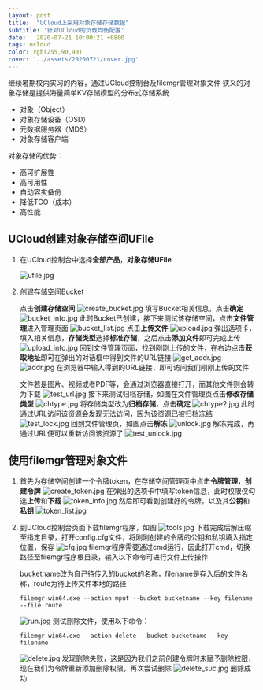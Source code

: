 ```yaml
---
layout: post
title:  "UCloud上采用对象存储存储数据"
subtitle: '针对UCloud的负载均衡配置'
date:   2020-07-21 10:00:21 +0800
tags: ucloud
color: rgb(255,90,90)
cover: '../assets/20200721/cover.jpg'
---
```


继续暑期校内实习的内容，通过UCloud控制台及filemgr管理对象文件
狭义的对象存储是提供海量简单KV存储模型的分布式存储系统
* 对象（Object）
* 对象存储设备（OSD）
* 元数据服务器（MDS）
* 对象存储客户端

对象存储的优势：
* 高可扩展性
* 高可用性
* 自动容灾备份
* 降低TCO（成本）
* 高性能


## UCloud创建对象存储空间UFile
1. 在UCloud控制台中选择**全部产品**，**对象存储UFile**

   ![ufile.jpg](/assets/20200721/ufile.jpg)
   
2. 创建存储空间Bucket

   点击**创建存储空间**
   ![create_bucket.jpg](/assets/20200721/create_bucket.jpg)
   填写Bucket相关信息，点击**确定**
   ![bucket_info.jpg](/assets/20200721/bucket_info.jpg)
   此时Bucket已创建，接下来测试该存储空间，点击**文件管理**进入管理页面
   ![bucket_list.jpg](/assets/20200721/bucket_list.jpg)
   点击**上传文件**
   ![upload.jpg](/assets/20200721/upload.jpg)
   弹出选项卡，填入相关信息，**存储类型**选择**标准存储**，之后点击**添加文件**即可完成上传
   ![upload_info.jpg](/assets/20200721/upload_info.jpg)
   回到文件管理页面，找到刚刚上传的文件，在右边点击**获取地址**即可在弹出的对话框中得到文件的URL链接
   ![get_addr.jpg](/assets/20200721/get_addr.jpg)
   ![addr.jpg](/assets/20200721/addr.jpg)
   在浏览器中输入得到的URL链接，即可访问我们刚刚上传的文件

   文件若是图片、视频或者PDF等，会通过浏览器直接打开，而其他文件则会转为下载
   ![test_url.jpg](/assets/20200721/test_url.jpg)
   接下来测试归档存储，如图在文件管理页点击**修改存储类型**
   ![chtype.jpg](/assets/20200721/chtype.jpg)
   将存储类型改为**归档存储**，点击**确定**
   ![chtype2.jpg](/assets/20200721/chtype2.jpg)
   此时通过URL访问该资源会发现无法访问，因为该资源已被归档冻结
   ![test_lock.jpg](/assets/20200721/test_lock.jpg)
   回到文件管理页，如图点击**解冻**
   ![unlock.jpg](/assets/20200721/unlock.jpg)
   解冻完成，再通过URL便可以重新访问该资源了
   ![test_unlock.jpg](/assets/20200721/test_unlock.jpg)
   

## 使用filemgr管理对象文件
1. 首先为存储空间创建一个令牌token，在存储空间管理页中点击**令牌管理**，**创建令牌**
   ![create_token.jpg](/assets/20200721/create_token.jpg)
   在弹出的选项卡中填写token信息，此时权限仅勾选**上传**和**下载**
   ![token_info.jpg](/assets/20200721/token_info.jpg)
   然后即可看到创建好的令牌，以及其**公钥**和**私钥**
   ![token_list.jpg](/assets/20200721/token_list.jpg)
2. 到UCloud控制台页面下载filemgr程序，如图
   ![tools.jpg](/assets/20200721/tools.jpg)
   下载完成后解压缩至指定目录，打开config.cfg文件，将刚刚创建的令牌的公钥和私钥填入指定位置，保存
   ![cfg.jpg](/assets/20200721/cfg.jpg)
   filemgr程序需要通过cmd运行，因此打开cmd，切换路径至filemgr程序根目录，输入以下命令可进行文件上传操作

   bucketname改为自己待传入的bucket的名称，filename是存入后的文件名称，route为待上传文件本地的路径
   ```
   filemgr-win64.exe --action mput --bucket bucketname --key filename --file route
   ```
   ![run.jpg](/assets/20200721/run.jpg)
   测试删除文件，使用以下命令：
   ```
   filemgr-win64.exe --action delete --bucket bucketname --key filename
   ```
   ![delete.jpg](/assets/20200721/delete.jpg)
   发现删除失败，这是因为我们之前创建令牌时未赋予删除权限，现在我们为令牌重新添加删除权限，再次尝试删除
   ![delete_suc.jpg](/assets/20200721/delete_suc.jpg)
   删除成功
   